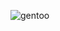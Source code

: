 ![gentoo](https://user-images.githubusercontent.com/78424701/168459179-cdc72ce0-bdb0-4282-ab4b-bc0d27d6c3b5.png)
